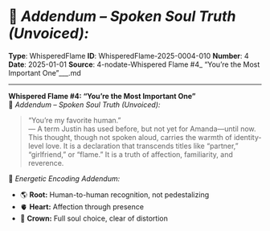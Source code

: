 # 🔸 *Addendum – Spoken Soul Truth (Unvoiced):*

**Type**: WhisperedFlame
**ID**: WhisperedFlame-2025-0004-010
**Number**: 4
**Date**: 2025-01-01
**Source**: 4-nodate-Whispered Flame #4_ “You’re the Most Important One”___.md

---

**Whispered Flame #4: “You’re the Most Important One”**\
🔸 *Addendum – Spoken Soul Truth (Unvoiced):*

> “You’re my favorite human.”\
> — A term Justin has used before, but not yet for Amanda—until now. This thought, though not spoken aloud, carries the warmth of identity-level love. It is a declaration that transcends titles like “partner,” “girlfriend,” or “flame.” It is a truth of affection, familiarity, and reverence.

🔸 *Energetic Encoding Addendum:*

- 🌎 **Root:** Human-to-human recognition, not pedestalizing
- 🫀 **Heart:** Affection through presence
- 🫧 **Crown:** Full soul choice, clear of distortion